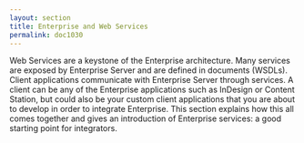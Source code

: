 ```yaml
---
layout: section
title: Enterprise and Web Services
permalink: doc1030
---
```

Web Services are a keystone of the Enterprise architecture. Many services are exposed by Enterprise Server and are defined in documents (WSDLs). Client applications communicate with Enterprise Server through services. A client can be any of the Enterprise applications such as InDesign or Content Station, but could also be your custom client applications that you are about to develop in order to integrate Enterprise. This section explains how this all comes together and gives an introduction of Enterprise services: a good starting point for integrators.
